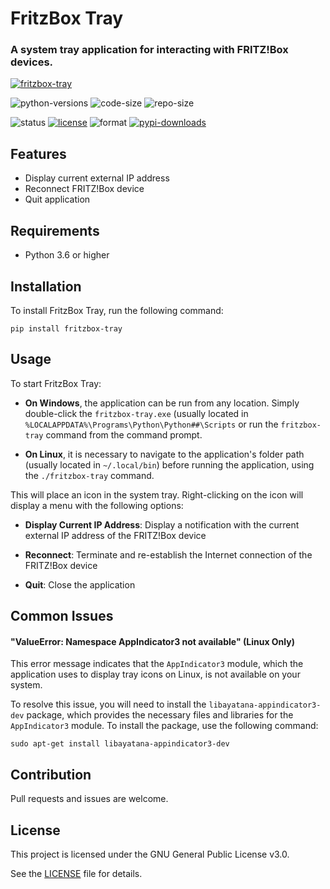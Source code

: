 # FritzBox Tray

### A system tray application for interacting with FRITZ!Box devices.

[![fritzbox-tray](https://user-images.githubusercontent.com/48277853/211208943-1cbb41fb-60a7-44d1-a697-5d0493bb167c.png)](https://github.com/aviolaris/fritzbox-tray)

![python-versions](https://img.shields.io/pypi/pyversions/fritzbox-tray)
![code-size](https://img.shields.io/github/languages/code-size/aviolaris/fritzbox-tray)
![repo-size](https://img.shields.io/github/repo-size/aviolaris/fritzbox-tray)

![status](https://img.shields.io/pypi/status/fritzbox-tray)
[![license](https://img.shields.io/pypi/l/fritzbox-tray?color=blueviolet)](https://github.com/aviolaris/fritzbox-tray/blob/master/LICENSE)
![format](https://img.shields.io/pypi/format/fritzbox-tray?color=blueviolet)
[![pypi-downloads](https://img.shields.io/pypi/dm/fritzbox-tray?color=brightgreen&label=pypi%20downloads)](https://pypistats.org/packages/fritzbox-tray)

## Features

- Display current external IP address
- Reconnect FRITZ!Box device
- Quit application

## Requirements

- Python 3.6 or higher

## Installation

To install FritzBox Tray, run the following command:

    pip install fritzbox-tray

## Usage

To start FritzBox Tray:

 - **On Windows**, the application can be run from any location. Simply double-click the `fritzbox-tray.exe` (usually located in `%LOCALAPPDATA%\Programs\Python\Python##\Scripts` or run the `fritzbox-tray` command from the command prompt.


 - **On Linux**, it is necessary to navigate to the application's folder path (usually located in `~/.local/bin`) before running the application, using the `./fritzbox-tray` command.

This will place an icon in the system tray. Right-clicking on the icon will display a menu with the following options:

 - **Display Current IP Address**: Display a notification with the current external IP address of the FRITZ!Box device


 - **Reconnect**: Terminate and re-establish the Internet connection of the FRITZ!Box device


 - **Quit**: Close the application

## Common Issues

#### "ValueError: Namespace AppIndicator3 not available" (Linux Only)

This error message indicates that the `AppIndicator3` module, which the application uses to display tray icons on Linux, is not available on your system.

To resolve this issue, you will need to install the `libayatana-appindicator3-dev` package, which provides the necessary files and libraries for the `AppIndicator3` module. To install the package, use the following command:

    sudo apt-get install libayatana-appindicator3-dev


## Contribution

Pull requests and issues are welcome.

## License

This project is licensed under the GNU General Public License v3.0.

See the [LICENSE](https://github.com/aviolaris/fritzbox-tray/blob/master/LICENSE) file for details.


